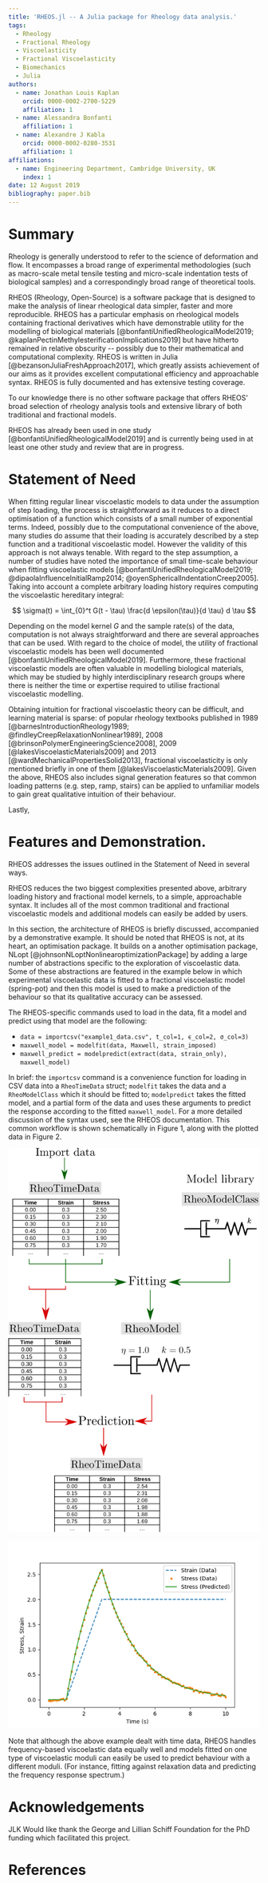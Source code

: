 ```yaml
---
title: 'RHEOS.jl -- A Julia package for Rheology data analysis.'
tags:
  - Rheology
  - Fractional Rheology
  - Viscoelasticity
  - Fractional Viscoelasticity
  - Biomechanics
  - Julia
authors:
  - name: Jonathan Louis Kaplan
    orcid: 0000-0002-2700-5229
    affiliation: 1
  - name: Alessandra Bonfanti
    affiliation: 1
  - name: Alexandre J Kabla
    orcid: 0000-0002-0280-3531
    affiliation: 1
affiliations:
  - name: Engineering Department, Cambridge University, UK
    index: 1
date: 12 August 2019
bibliography: paper.bib
---
```

# Summary
Rheology is generally understood to refer to the science of deformation and flow. It encompasses a broad range of experimental methodologies (such as macro-scale metal tensile testing and micro-scale indentation tests of biological samples) and a correspondingly broad range of theoretical tools.

RHEOS (Rheology, Open-Source) is a software package that is designed to make the analysis of linear rheological data simpler, faster and more reproducible. RHEOS has a particular emphasis on rheological models containing fractional derivatives which have demonstrable utility for the modelling of biological materials [@bonfantiUnifiedRheologicalModel2019; @kaplanPectinMethylesterificationImplications2019] but have hitherto remained in relative obscurity -- possibly due to their mathematical and computational complexity. RHEOS is written in Julia [@bezansonJuliaFreshApproach2017], which greatly assists achievement of our aims as it provides excellent computational efficiency and approachable syntax. RHEOS is fully documented and has extensive testing coverage.

To our knowledge there is no other software package that offers RHEOS' broad selection of rheology analysis tools and extensive library of both traditional and fractional models.

RHEOS has already been used in one study [@bonfantiUnifiedRheologicalModel2019] and is currently being used in at least one other study and review that are in progress.

# Statement of Need
When fitting regular linear viscoelastic models to data under the assumption of step loading, the process is straightforward as it reduces to a direct optimisation of a function which consists of a small number of exponential terms. Indeed, possibly due to the computational convenience of the above, many studies do assume that their loading is accurately described by a step function and a traditional viscoelastic model. However the validity of this approach is not always tenable. With regard to the step assumption, a number of studies have noted the importance of small time-scale behaviour when fitting viscoelastic models [@bonfantiUnifiedRheologicalModel2019; @dipaolaInfluenceInitialRamp2014; @oyenSphericalIndentationCreep2005]. Taking into account a complete arbitrary loading history requires computing the viscoelastic hereditary integral:

$$ \sigma(t) = \int_{0}^t G(t - \tau) \frac{d \epsilon(\tau)}{d \tau} d \tau $$

Depending on the model kernel *G* and the sample rate(s) of the data, computation is not always straightforward and there are several approaches that can be used. With regard to the choice of model, the utility of fractional viscoelastic models has been well documented [@bonfantiUnifiedRheologicalModel2019]. Furthermore, these fractional viscoelastic models are often valuable in modelling biological materials, which may be studied by highly interdisciplinary research groups where there is neither the time or expertise required to utilise fractional viscoelastic modelling.

Obtaining intuition for fractional viscoelastic theory can be difficult, and learning material is sparse: of popular rheology textbooks published in 1989 [@barnesIntroductionRheology1989; @findleyCreepRelaxationNonlinear1989], 2008 [@brinsonPolymerEngineeringScience2008], 2009 [@lakesViscoelasticMaterials2009] and 2013 [@wardMechanicalPropertiesSolid2013], fractional viscoelasticity is only mentioned briefly in one of them [@lakesViscoelasticMaterials2009]. Given the above, RHEOS also includes signal generation features so that common loading patterns (e.g. step, ramp, stairs) can be applied to unfamiliar models to gain great qualitative intuition of their behaviour.

Lastly, 

# Features and Demonstration.
RHEOS addresses the issues outlined in the Statement of Need in several ways. 

RHEOS reduces the two biggest complexities presented above, arbitrary loading history and fractional model kernels, to a simple, approachable syntax. It includes all of the most common traditional and fractional viscoelastic models and additional models can easily be added by users.

In this section, the architecture of RHEOS is briefly discussed, accompanied by a demonstrative example. It should be noted that RHEOS is not, at its heart, an optimisation package. It builds on a another optimisation package, NLopt [@johnsonNLoptNonlinearoptimizationPackage] by adding a large number of abstractions specific to the exploration of viscoelastic data. Some of these abstractions are featured in the example below in which experimental viscoelastic data is fitted to a fractional viscoelastic model (spring-pot) and then this model is used to make a prediction of the behaviour so that its qualitative accuracy can be assessed.

 The RHEOS-specific commands used to load in the data, fit a model and predict using that model are the following:
- `data = importcsv("example1_data.csv", t_col=1, ϵ_col=2, σ_col=3)`
- `maxwell_model = modelfit(data, Maxwell, strain_imposed)`
- `maxwell_predict = modelpredict(extract(data, strain_only), maxwell_model)`

In brief: the `importcsv` command is a convenience function for loading in CSV data into a `RheoTimeData` struct; `modelfit` takes the data and a `RheoModelClass` which it should be fitted to; `modelpredict` takes the fitted model, and a partial form of the data and uses these arguments to predict the response according to the fitted `maxwell_model`. For a more detailed discussion of the syntax used, see the RHEOS documentation. This common workflow is shown schematically in Figure 1, along with the plotted data in Figure 2.

![RHEOS Workflow Diagram](diagram_v3.png)

![Resultant Figure](predictfigure.png)

Note that although the above example dealt with time data, RHEOS handles frequency-based viscoelastic data equally well and models fitted on one type of viscoelastic moduli can easily be used to predict behaviour with a different moduli. (For instance, fitting against relaxation data and predicting the frequency response spectrum.)

# Acknowledgements
JLK Would like thank the George and Lillian Schiff Foundation for the PhD funding which facilitated this project.

# References
